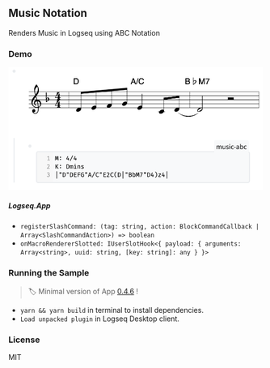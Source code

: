 ## Music Notation

Renders Music in Logseq using ABC Notation

### Demo

![icon](./icon.png)

##### Logseq.App

- `registerSlashCommand: (tag: string, action: BlockCommandCallback | Array<SlashCommandAction>) => boolean`
- `onMacroRendererSlotted: IUserSlotHook<{ payload: { arguments: Array<string>, uuid: string, [key: string]: any } }>`

### Running the Sample

> 🏷 Minimal version of App [0.4.6](https://github.com/logseq/logseq/releases/tag/0.4.6) !

- `yarn && yarn build` in terminal to install dependencies.
- `Load unpacked plugin` in Logseq Desktop client.

### License

MIT
